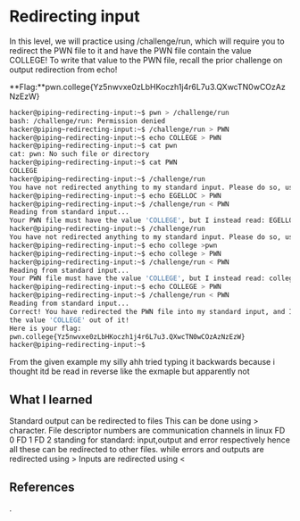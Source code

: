 # Redirecting input
In this level, we will practice using /challenge/run, which will require you to redirect the PWN file to it and have the PWN file contain the value COLLEGE! To write that value to the PWN file, recall the prior challenge on output redirection from echo!


**Flag:**pwn.college{Yz5nwvxe0zLbHKoczh1j4r6L7u3.QXwcTN0wCOzAzNzEzW}







```bash
hacker@piping~redirecting-input:~$ pwn > /challenge/run
bash: /challenge/run: Permission denied
hacker@piping~redirecting-input:~$ /challenge/run > PWN
hacker@piping~redirecting-input:~$ echo COLLEGE > PWN
hacker@piping~redirecting-input:~$ cat pwn
cat: pwn: No such file or directory
hacker@piping~redirecting-input:~$ cat PWN
COLLEGE
hacker@piping~redirecting-input:~$ /challenge/run
You have not redirected anything to my standard input. Please do so, using '<'.
hacker@piping~redirecting-input:~$ echo EGELLOC > PWN
hacker@piping~redirecting-input:~$ /challenge/run < PWN
Reading from standard input...
Your PWN file must have the value 'COLLEGE', but I instead read: EGELLOC
hacker@piping~redirecting-input:~$ /challenge/run
You have not redirected anything to my standard input. Please do so, using '<'.
hacker@piping~redirecting-input:~$ echo college >pwn
hacker@piping~redirecting-input:~$ echo college > PWN
hacker@piping~redirecting-input:~$ /challenge/run < PWN
Reading from standard input...
Your PWN file must have the value 'COLLEGE', but I instead read: college
hacker@piping~redirecting-input:~$ echo COLLEGE > PWN
hacker@piping~redirecting-input:~$ /challenge/run < PWN
Reading from standard input...
Correct! You have redirected the PWN file into my standard input, and I read 
the value 'COLLEGE' out of it!
Here is your flag:
pwn.college{Yz5nwvxe0zLbHKoczh1j4r6L7u3.QXwcTN0wCOzAzNzEzW}
hacker@piping~redirecting-input:~$ 

```
From the given example my silly ahh tried typing it backwards because i thought itd be read in reverse like the exmaple but apparently not
## What I learned
Standard output can be redirected to files
This can be done using > character.
File descriptor numbers are communication channels in linux
FD 0
FD 1 
FD 2
standing for standard: input,output and error respectively
hence all these can be redirected to other files.
while errors and outputs are redirected using >
Inputs are redirected using <
## References 
.